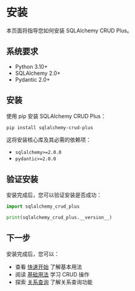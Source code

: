 # 安装

本页面将指导您如何安装 SQLAlchemy CRUD Plus。

## 系统要求

- Python 3.10+
- SQLAlchemy 2.0+
- Pydantic 2.0+

## 安装

使用 pip 安装 SQLAlchemy CRUD Plus：

```bash
pip install sqlalchemy-crud-plus
```

这将安装核心库及其必需的依赖项：

- `sqlalchemy>=2.0.0`
- `pydantic>=2.0.0`

## 验证安装

安装完成后，您可以验证安装是否成功：

```python
import sqlalchemy_crud_plus

print(sqlalchemy_crud_plus.__version__)
```

## 下一步

安装完成后，您可以：

- 查看 [快速开始](getting-started/quick-start.md) 了解基本用法
- 阅读 [基础用法](usage/crud.md) 学习 CRUD 操作
- 探索 [关系查询](relationships/overview.md) 了解关系查询功能
